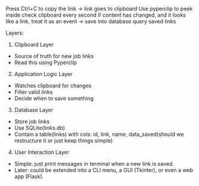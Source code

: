 Press Ctrl+C to copy the link -> link goes to clipboard 
Use pyperclip to peek inside 
check clipboard every second 
if content has changed, and it looks like a link, treat it as an event -> save into database
query saved links

Layers:

1. Clipboard Layer 
- Source of truth for new job links
- Read this using Pyperclip
2. Application Logic Layer 
- Watches clipboard for changes 
- Filter valid links
- Decide when to save something
3. Database Layer 
- Store job links
- Use SQLite(links.db)
- Contain a table(links) with cols: id, link, name, data_saved(should we restructure it or just keep things simple)
4. User Interaction Layer 
- Simple: just print messages in terminal when a new link is saved.
- Later: could be extended into a CLI menu, a GUI (Tkinter), or even a web app (Flask).

